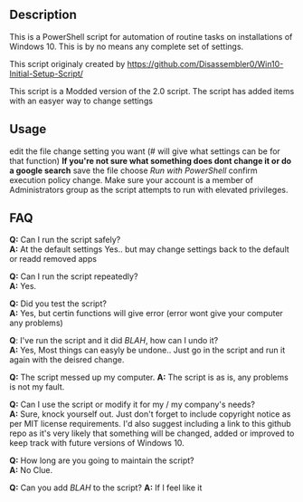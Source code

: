 ## Description

This is a PowerShell script for automation of routine tasks on installations of Windows 10. 
This is by no means any complete set of settings.

This script originaly created by https://github.com/Disassembler0/Win10-Initial-Setup-Script/

This script is a Modded version of the 2.0 script.
The script has added items with an easyer way to change settings

## Usage
edit the file
change setting you want (# will give what settings can be for that function)
**If you're not sure what something does dont change it or do a google search**
save the file
choose *Run with PowerShell*
confirm execution policy change. 
Make sure your account is a member of Administrators group as the script attempts to run with elevated privileges.

## FAQ
**Q:** Can I run the script safely?  
**A:** At the default settings Yes.. but may change settings back to the default or readd removed apps 


**Q:** Can I run the script repeatedly?  
**A:** Yes.

**Q:** Did you test the script?  
**A:** Yes, but certin functions will give error (error wont give your computer any problems)

**Q**: I've run the script and it did *BLAH*, how can I undo it?  
**A:** Yes, Most things can easyly be undone.. Just go in the script and run it again with the deisred change.

**Q:** The script messed up my computer.
**A:** The script is as is, any problems is not my fault.

**Q:** Can I use the script or modify it for my / my company's needs?  
**A:** Sure, knock yourself out. Just don't forget to include copyright notice as per MIT license requirements. I'd also suggest including a link to this github repo as it's very likely that something will be changed, added or improved to keep track with future versions of Windows 10.

**Q:** How long are you going to maintain the script?  
**A:** No Clue.

**Q:** Can you add *BLAH* to the script?
**A:** If I feel like it
